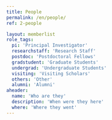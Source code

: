```yaml
---
title: People
permalink: /en/people/
ref: 2-people

layout: memberlist
role_tags:
  pi: 'Principal Investigator'
  researchstaff: 'Research Staff'
  postdoc: 'Postdoctoral Fellows'
  gradstudent: 'Graduate Students'
  undergrad: 'Undergraduate Students'
  visiting: 'Visiting Scholars'
  others: 'Other'
  alumni: 'Alumni'
aheader:
  name: 'Who are they'
  description: 'When were they here'
  where: 'Where they went'
---
```

